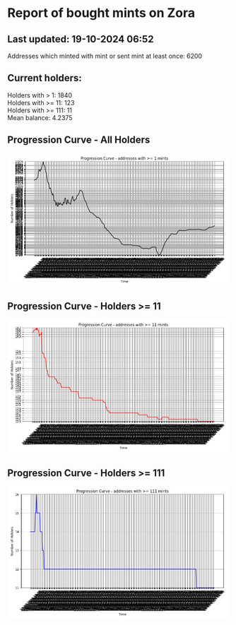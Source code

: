 # Report of bought mints on Zora
## Last updated: 19-10-2024 06:52
Addresses which minted with mint or sent mint at least once: 6200

## Current holders:
Holders with > 1: 1840  
Holders with >= 11: 123  
Holders with >= 111: 11  
Mean balance: 4.2375  

## Progression Curve - All Holders
![addresses with >= 1 mint](progression_curve_all.png)
## Progression Curve - Holders >= 11
![addresses with >= 11 mints](progression_curve_gt_11.png)
## Progression Curve - Holders >= 111
![addresses with >= 111 mints](progression_curve_gt_111.png)
